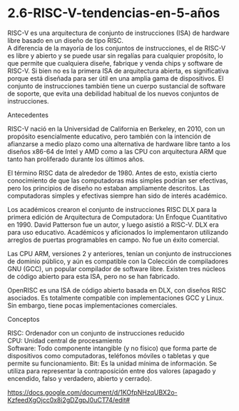 # 2.6-RISC-V-tendencias-en-5-años
RISC-V es una arquitectura de conjunto de instrucciones (ISA) de hardware libre basado en un diseño de tipo RISC.\
A diferencia de la mayoría de los conjuntos de instrucciones, el de RISC-V es libre y abierto y se puede usar sin regalías para cualquier propósito, lo que permite que cualquiera diseñe, fabrique y venda chips y software de RISC-V. Si bien no es la primera ISA de arquitectura abierta, es significativa porque está diseñada para ser útil en una amplia gama de dispositivos. El conjunto de instrucciones también tiene un cuerpo sustancial de software de soporte, que evita una debilidad habitual de los nuevos conjuntos de instrucciones.

Antecedentes

RISC-V nació en la Universidad de California en Berkeley, en 2010, con un propósito esencialmente educativo, pero también con la intención de afianzarse a medio plazo como una alternativa de hardware libre tanto a los diseños x86-64 de Intel y AMD como a las CPU con arquitectura ARM que tanto han proliferado durante los últimos años.

El término RISC data de alrededor de 1980. Antes de esto, existía cierto conocimiento de que las computadoras más simples podrían ser efectivas, pero los principios de diseño no estaban ampliamente descritos. Las computadoras simples y efectivas siempre han sido de interés académico.

Los académicos crearon el conjunto de instrucciones RISC DLX para la primera edición de Arquitectura de Computadora: Un Enfoque Cuantitativo en 1990. David Patterson fue un autor, y luego asistió a RISC-V. DLX era para uso educativo. Académicos y aficionados lo implementaron utilizando arreglos de puertas programables en campo. No fue un éxito comercial.

Las CPU ARM, versiones 2 y anteriores, tenían un conjunto de instrucciones de dominio público, y aún es compatible con la Colección de compiladores GNU (GCC), un popular compilador de software libre. Existen tres núcleos de código abierto para esta ISA, pero no se han fabricado.

OpenRISC es una ISA de código abierto basada en DLX, con diseños RISC asociados. Es totalmente compatible con implementaciones GCC y Linux. Sin embargo, tiene pocas implementaciones comerciales.

Conceptos

RISC: Ordenador con un conjunto de instrucciones reducido\
CPU: Unidad central de procesamiento\
Software: Todo componente intangible (y no físico) que forma parte de dispositivos como computadoras, teléfonos móviles o tabletas y que permite su funcionamiento.
Bit: Es la unidad mínima de información. Se utiliza para representar la contraposición entre dos valores (apagado y encendido, falso y verdadero, abierto y cerrado).

https://docs.google.com/document/d/1KOfpNHzqUBX2o-KzfeedXgOjcc0x8i2gDZgpJ0uCT74/edit#
